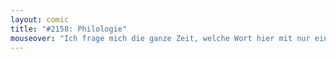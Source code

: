 ```yaml
---
layout: comic
title: "#2158: Philologie"
mouseover: "Ich frage mich die ganze Zeit, welche Wort hier mit nur einem Buchstaben gebildet wurde."
---
```

